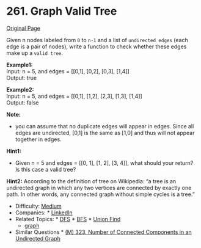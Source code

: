 # 261. Graph Valid Tree  

[Original Page](https://leetcode.com/problems/graph-valid-tree/)  

Given n nodes labeled from `0` to `n-1` and a list of `undirected edges` (each edge is a pair of nodes), write a function to check whether these edges make up a `valid tree`.  

**Example1:**  
Input: n = 5, and edges = [[0,1], [0,2], [0,3], [1,4]]  
Output: true  

**Example2:**  
Input: n = 5, and edges = [[0,1], [1,2], [2,3], [1,3], [1,4]]  
Output: false   

**Note:**  
*  you can assume that no duplicate edges will appear in edges. Since all edges are undirected, [0,1] is the same as [1,0] and thus will not appear together in edges.  

**Hint1:**   
* Given n = 5 and edges = [[0, 1], [1, 2], [3, 4]], what should your return? Is this case a valid tree?

**Hint2:** 
According to the definition of tree on Wikipedia: “a tree is an undirected graph in which any two vertices are connected by exactly one path. In other words, any connected graph without simple cycles is a tree.”


* Difficulty: [Medium](https://leetcode.com/problemset/all/?difficulty=Midium)
* Companies: * [LinkedIn](https://leetcode.com/company/linkedin/)
* Related Topics: * [DFS](https://leetcode.com/tag/depth-first-search/) * [BFS](https://leetcode.com/tag/breadth-first-search/) * [Union Find](https://leetcode.com/tag/union-find/)
   * [graph](https://leetcode.com/tag/graph/)
* Similar Questions * [(M) 323. Number of Connected Components in an Undirected Graph](https://leetcode.com/problems/number-of-connected-components-in-an-undirected-graph/)